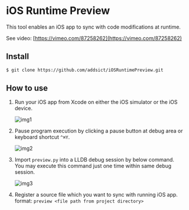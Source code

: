 iOS Runtime Preview
======================
This tool enables an iOS app to sync with code modifications at runtime.

See video: [https://vimeo.com/87258262](https://vimeo.com/87258262)

Install
-------------
```sh
$ git clone https://github.com/addsict/iOSRuntimePreview.git
```

How to use
------------
1. Run your iOS app from Xcode on either the iOS simulator or the iOS device.

    ![img1](https://raw.github.com/addsict/iOSRuntimePreview/master/img/img1.png)

1. Pause program execution by clicking a pause button at debug area or keyboard shortcut `^⌘Y`.

    ![img2](https://raw.github.com/addsict/iOSRuntimePreview/master/img/img2.png)

1. Import `preview.py` into a LLDB debug session by below command.  
    You may execute this command just one time within same debug session.

    ![img3](https://raw.github.com/addsict/iOSRuntimePreview/master/img/img3.png)

1. Register a source file which you want to sync with running iOS app.  
    format: `preview <file path from project directory>`

